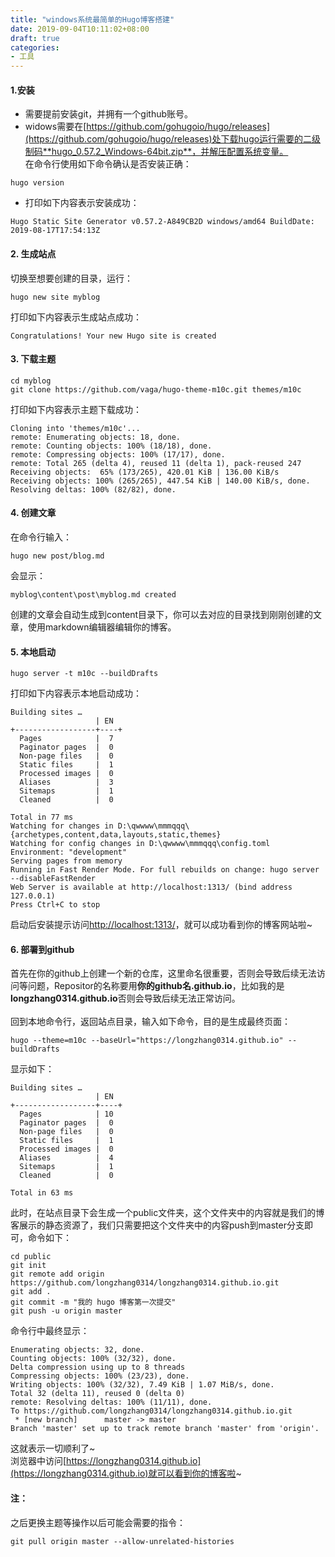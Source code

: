 ```yaml
---
title: "windows系统最简单的Hugo博客搭建"
date: 2019-09-04T10:11:02+08:00
draft: true
categories:
- 工具
---
```


#### 1.安装<br>
- 需要提前安装git，并拥有一个github账号。
- widows需要在[https://github.com/gohugoio/hugo/releases](https://github.com/gohugoio/hugo/releases)处下载hugo运行需要的二级制码**hugo_0.57.2_Windows-64bit.zip**，并解压配置系统变量。<br>
在命令行使用如下命令确认是否安装正确：

```
hugo version
```
- 打印如下内容表示安装成功：

```
Hugo Static Site Generator v0.57.2-A849CB2D windows/amd64 BuildDate: 2019-08-17T17:54:13Z
```

#### 2. 生成站点
切换至想要创建的目录，运行：
```
hugo new site myblog
```
打印如下内容表示生成站点成功：

```
Congratulations! Your new Hugo site is created
```
#### 3. 下载主题

```
cd myblog
git clone https://github.com/vaga/hugo-theme-m10c.git themes/m10c
```
打印如下内容表示主题下载成功：

```
Cloning into 'themes/m10c'...
remote: Enumerating objects: 18, done.
remote: Counting objects: 100% (18/18), done.
remote: Compressing objects: 100% (17/17), done.
remote: Total 265 (delta 4), reused 11 (delta 1), pack-reused 247
Receiving objects:  65% (173/265), 420.01 KiB | 136.00 KiB/s
Receiving objects: 100% (265/265), 447.54 KiB | 140.00 KiB/s, done.
Resolving deltas: 100% (82/82), done.
```
#### 4. 创建文章
在命令行输入：
```
hugo new post/blog.md
```
会显示：
```
myblog\content\post\myblog.md created
```
创建的文章会自动生成到content目录下，你可以去对应的目录找到刚刚创建的文章，使用markdown编辑器编辑你的博客。
#### 5. 本地启动

```
hugo server -t m10c --buildDrafts
```
打印如下内容表示本地启动成功：

```
Building sites …
                   | EN
+------------------+----+
  Pages            |  7
  Paginator pages  |  0
  Non-page files   |  0
  Static files     |  1
  Processed images |  0
  Aliases          |  3
  Sitemaps         |  1
  Cleaned          |  0

Total in 77 ms
Watching for changes in D:\qwwww\mmmqqq\{archetypes,content,data,layouts,static,themes}
Watching for config changes in D:\qwwww\mmmqqq\config.toml
Environment: "development"
Serving pages from memory
Running in Fast Render Mode. For full rebuilds on change: hugo server --disableFastRender
Web Server is available at http://localhost:1313/ (bind address 127.0.0.1)
Press Ctrl+C to stop
```

启动后安装提示访问[http://localhost:1313/](http://localhost:1313/)，就可以成功看到你的博客网站啦~
#### 6. 部署到github 
首先在你的github上创建一个新的仓库，这里命名很重要，否则会导致后续无法访问等问题，Repositor的名称要用**你的github名.github.io**，比如我的是**longzhang0314.github.io**否则会导致后续无法正常访问。<br><br>
回到本地命令行，返回站点目录，输入如下命令，目的是生成最终页面：
```
hugo --theme=m10c --baseUrl="https://longzhang0314.github.io" --buildDrafts
```
显示如下：
```
Building sites …
                   | EN
+------------------+----+
  Pages            | 10
  Paginator pages  |  0
  Non-page files   |  0
  Static files     |  1
  Processed images |  0
  Aliases          |  4
  Sitemaps         |  1
  Cleaned          |  0

Total in 63 ms
```
此时，在站点目录下会生成一个public文件夹，这个文件夹中的内容就是我们的博客展示的静态资源了，我们只需要把这个文件夹中的内容push到master分支即可，命令如下：

```
cd public
git init
git remote add origin https://github.com/longzhang0314/longzhang0314.github.io.git
git add .
git commit -m "我的 hugo 博客第一次提交"
git push -u origin master
```
命令行中最终显示：

```
Enumerating objects: 32, done.
Counting objects: 100% (32/32), done.
Delta compression using up to 8 threads
Compressing objects: 100% (23/23), done.
Writing objects: 100% (32/32), 7.49 KiB | 1.07 MiB/s, done.
Total 32 (delta 11), reused 0 (delta 0)
remote: Resolving deltas: 100% (11/11), done.
To https://github.com/longzhang0314/longzhang0314.github.io.git
 * [new branch]      master -> master
Branch 'master' set up to track remote branch 'master' from 'origin'.
```
这就表示一切顺利了~<br>
浏览器中访问[https://longzhang0314.github.io](https://longzhang0314.github.io)就可以看到你的博客啦~
#### 注：
之后更换主题等操作以后可能会需要的指令：

```
git pull origin master --allow-unrelated-histories
```